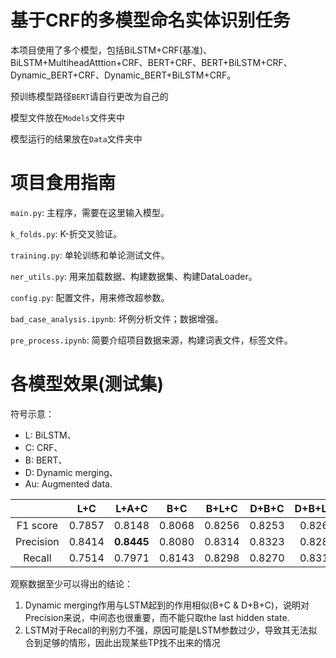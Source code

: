 # 基于CRF的多模型命名实体识别任务
本项目使用了多个模型，包括BiLSTM+CRF(基准)、BiLSTM+MultiheadAtttion+CRF、BERT+CRF、BERT+BiLSTM+CRF、Dynamic_BERT+CRF、Dynamic_BERT+BiLSTM+CRF。

预训练模型路径`BERT`请自行更改为自己的

模型文件放在`Models`文件夹中

模型运行的结果放在`Data`文件夹中

# 项目食用指南
`main.py`: 主程序，需要在这里输入模型。

`k_folds.py`: K-折交叉验证。

`training.py`: 单轮训练和单论测试文件。

`ner_utils.py`: 用来加载数据、构建数据集、构建DataLoader。

`config.py`: 配置文件，用来修改超参数。

`bad_case_analysis.ipynb`: 坏例分析文件；数据增强。

`pre_process.ipynb`: 简要介绍项目数据来源，构建词表文件，标签文件。

# 各模型效果(测试集)
符号示意：
* L: BiLSTM、
* C: CRF、
* B: BERT、
* D: Dynamic merging、
* Au: Augmented data.

| | L+C | L+A+C | B+C | B+L+C | D+B+C | D+B+L+C | D+B+L+C(Au) |
| :---: | :--------: | :----: | :-----: | :-------: | :------: | :-----: | :-----: |
| F1 score | 0.7857 | 0.8148 | 0.8068 | 0.8256 | 0.8253 | 0.8262 | **0.8317** |
| Precision | 0.8414 | **0.8445** | 0.8080 | 0.8314 | 0.8323 | 0.8289 | 0.8377 |
| Recall | 0.7514 | 0.7971 | 0.8143 | 0.8298 | 0.8270 | 0.8314 | **0.8362** |
观察数据至少可以得出的结论：
1. Dynamic merging作用与LSTM起到的作用相似(B+C & D+B+C)，说明对Precision来说，中间态也很重要，而不能只取the last hidden state.
2. LSTM对于Recall的判别力不强，原因可能是LSTM参数过少，导致其无法拟合到足够的情形，因此出现某些TP找不出来的情况
